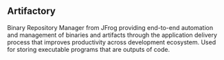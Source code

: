 ## Artifactory

Binary Repository Manager from JFrog providing end-to-end automation and management of binaries and artifacts through the application delivery process that improves productivity across development ecosystem. Used for storing executable programs that are outputs of code.
